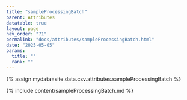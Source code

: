 ```yaml
---
title: "sampleProcessingBatch"
parent: Attributes
datatable: true
layout: page
nav_order: "71"
permalink: "docs/attributes/sampleProcessingBatch.html"
date: "2025-05-05"
params:
  title: ""
  rank: ""
---
```

{% assign mydata=site.data.csv.attributes.sampleProcessingBatch %} 

{% include content/sampleProcessingBatch.md %}
